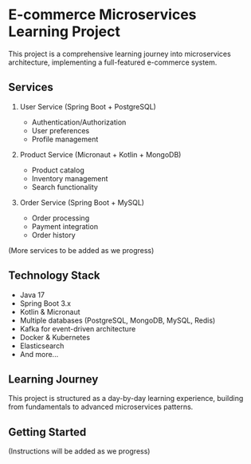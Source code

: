# E-commerce Microservices Learning Project

This project is a comprehensive learning journey into microservices architecture, implementing a full-featured e-commerce system.

## Services

1. User Service (Spring Boot + PostgreSQL)
   - Authentication/Authorization
   - User preferences
   - Profile management

2. Product Service (Micronaut + Kotlin + MongoDB)
   - Product catalog
   - Inventory management
   - Search functionality

3. Order Service (Spring Boot + MySQL)
   - Order processing
   - Payment integration
   - Order history

(More services to be added as we progress)

## Technology Stack

- Java 17
- Spring Boot 3.x
- Kotlin & Micronaut
- Multiple databases (PostgreSQL, MongoDB, MySQL, Redis)
- Kafka for event-driven architecture
- Docker & Kubernetes
- Elasticsearch
- And more...

## Learning Journey

This project is structured as a day-by-day learning experience, building from fundamentals to advanced microservices patterns.

## Getting Started

(Instructions will be added as we progress)
